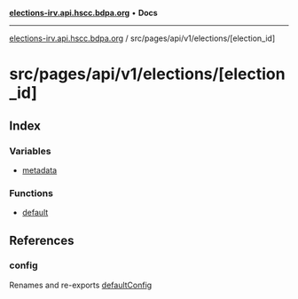 [**elections-irv.api.hscc.bdpa.org**](../../../../../../README.md) • **Docs**

***

[elections-irv.api.hscc.bdpa.org](../../../../../../README.md) / src/pages/api/v1/elections/\[election\_id\]

# src/pages/api/v1/elections/\[election\_id\]

## Index

### Variables

- [metadata](variables/metadata.md)

### Functions

- [default](functions/default.md)

## References

### config

Renames and re-exports [defaultConfig](../../../../../backend/api/variables/defaultConfig.md)
